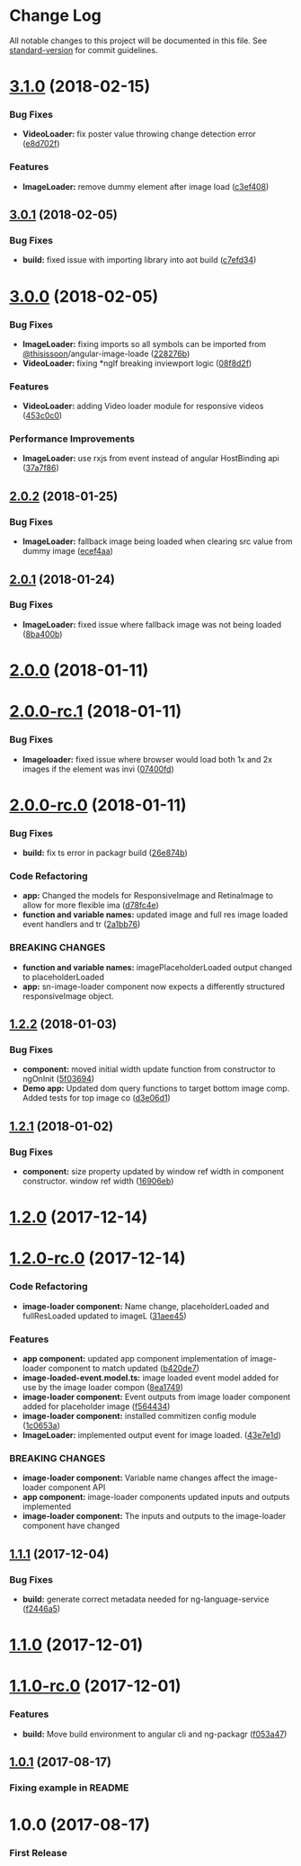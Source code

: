 # Change Log

All notable changes to this project will be documented in this file. See [standard-version](https://github.com/conventional-changelog/standard-version) for commit guidelines.

<a name="3.1.0"></a>
# [3.1.0](https://github.com/thisissoon/angular-image-loader/compare/v3.0.1...v3.1.0) (2018-02-15)


### Bug Fixes

* **VideoLoader:** fix poster value throwing change detection error ([e8d702f](https://github.com/thisissoon/angular-image-loader/commit/e8d702f))


### Features

* **ImageLoader:** remove dummy element after image load ([c3ef408](https://github.com/thisissoon/angular-image-loader/commit/c3ef408))



<a name="3.0.1"></a>
## [3.0.1](https://github.com/thisissoon/angular-image-loader/compare/v3.0.0...v3.0.1) (2018-02-05)


### Bug Fixes

* **build:** fixed issue with importing library into aot build ([c7efd34](https://github.com/thisissoon/angular-image-loader/commit/c7efd34))



<a name="3.0.0"></a>
# [3.0.0](https://github.com/thisissoon/angular-image-loader/compare/v2.0.2...v3.0.0) (2018-02-05)


### Bug Fixes

* **ImageLoader:** fixing imports so all symbols can be imported from [@thisissoon](https://github.com/thisissoon)/angular-image-loade ([228276b](https://github.com/thisissoon/angular-image-loader/commit/228276b))
* **VideoLoader:** fixing *ngIf breaking inviewport logic ([08f8d2f](https://github.com/thisissoon/angular-image-loader/commit/08f8d2f))


### Features

* **VideoLoader:** adding Video loader module for responsive videos ([453c0c0](https://github.com/thisissoon/angular-image-loader/commit/453c0c0))


### Performance Improvements

* **ImageLoader:** use rxjs from event instead of angular HostBinding api ([37a7f86](https://github.com/thisissoon/angular-image-loader/commit/37a7f86))



<a name="2.0.2"></a>
## [2.0.2](https://github.com/thisissoon/angular-image-loader/compare/v2.0.1...v2.0.2) (2018-01-25)


### Bug Fixes

* **ImageLoader:** fallback image being loaded when clearing src value from dummy image ([ecef4aa](https://github.com/thisissoon/angular-image-loader/commit/ecef4aa))



<a name="2.0.1"></a>
## [2.0.1](https://github.com/thisissoon/angular-image-loader/compare/v2.0.0...v2.0.1) (2018-01-24)


### Bug Fixes

* **ImageLoader:** fixed issue where fallback image was not being loaded ([8ba400b](https://github.com/thisissoon/angular-image-loader/commit/8ba400b))



<a name="2.0.0"></a>
# [2.0.0](https://github.com/thisissoon/angular-image-loader/compare/v2.0.0-rc.1...v2.0.0) (2018-01-11)



<a name="2.0.0-rc.1"></a>
# [2.0.0-rc.1](https://github.com/thisissoon/angular-image-loader/compare/v2.0.0-rc.0...v2.0.0-rc.1) (2018-01-11)


### Bug Fixes

* **Imageloader:** fixed issue where browser would load both 1x and 2x images if the element was invi ([07400fd](https://github.com/thisissoon/angular-image-loader/commit/07400fd))



<a name="2.0.0-rc.0"></a>
# [2.0.0-rc.0](https://github.com/thisissoon/angular-image-loader/compare/v1.2.2...v2.0.0-rc.0) (2018-01-11)


### Bug Fixes

* **build:** fix ts error in packagr build ([26e874b](https://github.com/thisissoon/angular-image-loader/commit/26e874b))


### Code Refactoring

* **app:** Changed the models for ResponsiveImage and RetinaImage to allow for more flexible ima ([d78fc4e](https://github.com/thisissoon/angular-image-loader/commit/d78fc4e))
* **function and variable names:** updated image and full res image loaded event handlers and tr ([2a1bb76](https://github.com/thisissoon/angular-image-loader/commit/2a1bb76))


### BREAKING CHANGES

* **function and variable names:** imagePlaceholderLoaded output changed to placeholderLoaded
* **app:** sn-image-loader component now expects a differently structured responsiveImage
object.



<a name="1.2.2"></a>
## [1.2.2](https://github.com/thisissoon/angular-image-loader/compare/v1.2.1...v1.2.2) (2018-01-03)


### Bug Fixes

* **component:** moved initial width update function from constructor to ngOnInit ([5f03694](https://github.com/thisissoon/angular-image-loader/commit/5f03694))
* **Demo app:** Updated dom query functions to target bottom image comp. Added tests for top image co ([d3e06d1](https://github.com/thisissoon/angular-image-loader/commit/d3e06d1))



<a name="1.2.1"></a>
## [1.2.1](https://github.com/thisissoon/angular-image-loader/compare/v1.2.0...v1.2.1) (2018-01-02)


### Bug Fixes

* **component:** size property updated by window ref width in component constructor. window ref width ([16906eb](https://github.com/thisissoon/angular-image-loader/commit/16906eb))



<a name="1.2.0"></a>
# [1.2.0](https://github.com/thisissoon/angular-image-loader/compare/v1.2.0-rc.0...v1.2.0) (2017-12-14)



<a name="1.2.0-rc.0"></a>
# [1.2.0-rc.0](https://github.com/thisissoon/angular-image-loader/compare/v1.1.1...v1.2.0-rc.0) (2017-12-14)


### Code Refactoring

* **image-loader component:** Name change, placeholderLoaded and fullResLoaded updated to imageL ([31aee45](https://github.com/thisissoon/angular-image-loader/commit/31aee45))


### Features

* **app component:** updated app component implementation of image-loader component to match updated ([b420de7](https://github.com/thisissoon/angular-image-loader/commit/b420de7))
* **image-loaded-event.model.ts:** image loaded event model added for use by the image loader compon ([8ea1749](https://github.com/thisissoon/angular-image-loader/commit/8ea1749))
* **image-loader component:** Event outputs from image loader component added for placeholder image ([f564434](https://github.com/thisissoon/angular-image-loader/commit/f564434))
* **image-loader component:** installed commitizen config module ([1c0653a](https://github.com/thisissoon/angular-image-loader/commit/1c0653a))
* **ImageLoader:** implemented output event for image loaded. ([43e7e1d](https://github.com/thisissoon/angular-image-loader/commit/43e7e1d))


### BREAKING CHANGES

* **image-loader component:** Variable name changes affect the image-loader component API
* **app component:** image-loader components updated inputs and outputs implemented
* **image-loader component:** The inputs and outputs to the image-loader component have changed



<a name="1.1.1"></a>
## [1.1.1](https://github.com/thisissoon/angular-image-loader/compare/v1.1.0...v1.1.1) (2017-12-04)


### Bug Fixes

* **build:** generate correct metadata needed for ng-language-service ([f2446a5](https://github.com/thisissoon/angular-image-loader/commit/f2446a5))



<a name="1.1.0"></a>
# [1.1.0](https://github.com/thisissoon/angular-image-loader/compare/v1.1.0-rc.0...v1.1.0) (2017-12-01)



<a name="1.1.0-rc.0"></a>
# [1.1.0-rc.0](https://github.com/thisissoon/angular-image-loader/compare/v1.0.1...v1.1.0-rc.0) (2017-12-01)


### Features

* **build:** Move build environment to angular cli and ng-packagr ([f053a47](https://github.com/thisissoon/angular-image-loader/commit/f053a47))



<a name="1.0.1"></a>
## [1.0.1](https://github.com/thisissoon/angular-image-loader/compare/v1.0.0...v1.0.1) (2017-08-17)

### Fixing example in README

<a name="1.0.0"></a>
# 1.0.0 (2017-08-17)

### First Release
